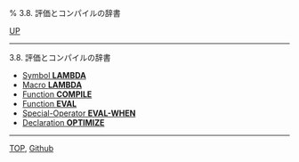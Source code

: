 % 3.8. 評価とコンパイルの辞書

[UP](3.html)  

---

3.8. 評価とコンパイルの辞書

- [Symbol **LAMBDA**](3.8.lambda-symbol.html)
- [Macro **LAMBDA**](3.8.lambda-macro.html)
- [Function **COMPILE**](3.8.compile.html)
- [Function **EVAL**](3.8.eval.html)
- [Special-Operator **EVAL-WHEN**](3.8.eval-when.html)
- [Declaration **OPTIMIZE**](3.8.optimize.html)

---
[TOP](index.html),  [Github](https://github.com/nptcl/npt-japanese)

